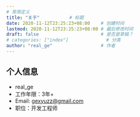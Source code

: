 ```yaml
---
# 常用定义
title: "关于"           # 标题
date: 2020-11-12T23:25:23+08:00    # 创建时间
lastmod: 2020-11-12T23:25:23+08:00 # 最后修改时间
draft: false                       # 是否是草稿？
# categories: ["index"]              # 分类
author: "real_ge"                  # 作者
---
```


## 个人信息

 - real_ge
 - 工作年限：3年+
 - Email: gexyuzz@gmail.com
 - 职位：开发工程师

